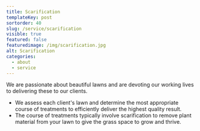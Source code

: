 ```yaml
---
title: Scarification
templateKey: post
sortorder: 40
slug: /service/scarification
visible: true
featured: false
featuredimage: /img/scarification.jpg
alt: Scarification
categories:
  - about
  - service
---
```


We are passionate about beautiful lawns and are devoting our working lives to delivering these to our clients. 

- We assess each client's lawn and determine the most appropriate course of treatments to efficiently deliver the highest quality result. 
- The course of treatments typically involve scarification to remove plant material from your lawn to give the grass space to grow and thrive. 
